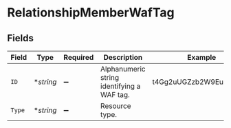 # RelationshipMemberWafTag


## Fields

| Field                                      | Type                                       | Required                                   | Description                                | Example                                    |
| ------------------------------------------ | ------------------------------------------ | ------------------------------------------ | ------------------------------------------ | ------------------------------------------ |
| `ID`                                       | **string*                                  | :heavy_minus_sign:                         | Alphanumeric string identifying a WAF tag. | t4Gg2uUGZzb2W9Euo4mo0R                     |
| `Type`                                     | **string*                                  | :heavy_minus_sign:                         | Resource type.                             |                                            |